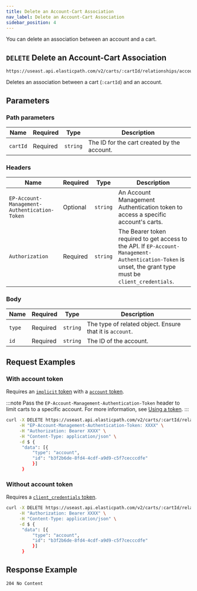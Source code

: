 ```yaml
---
title: Delete an Account-Cart Association
nav_label: Delete an Account-Cart Association
sidebar_position: 4
---
```


You can delete an association between an account and a cart.

## `DELETE` Delete an Account-Cart Association

```http
https://useast.api.elasticpath.com/v2/carts/:cartId/relationships/accounts
```

Deletes an association between a cart (`:cartId`) and an account.

## Parameters

### Path parameters

| Name | Required | Type | Description |
| --- | --- | --- | --- |
| `cartId` | Required | `string` | The ID for the cart created by the account. |

### Headers

| Name | Required | Type | Description                                                                                                                                                |
| --- |----------| --- |------------------------------------------------------------------------------------------------------------------------------------------------------------|
| `EP-Account-Management-Authentication-Token` | Optional       | `string` | An Account Management Authentication token to access a specific account's carts.                                                                           |
| `Authorization` | Required | `string` | The Bearer token required to get access to the API. If `EP-Account-Management-Authentication-Token` is unset, the grant type must be `client_credentials`. |

### Body

| Name | Required | Type | Description |
| --- | --- | --- | --- |
| `type`| Required | `string` | The type of related object. Ensure that it is `account`. |
| `id` | Required | `string` | The ID of the account.|

## Request Examples

### With account token

Requires an [`implicit` token](/docs/commerce-cloud/authentication/Tokens/implicit-token) with a [`account` token](/docs/commerce-cloud/authentication/Tokens/account-management-authentication-token).

:::note
Pass the `EP-Account-Management-Authentication-Token` header to limit carts to a specific account. For more information, see [Using a token](/docs/commerce-cloud/accounts/account-management-authentication/account-management-authentication-api/username-password-authentication).
:::

```bash
curl -X DELETE https://useast.api.elasticpath.com/v2/carts/:cartId/relationships/accounts \
     -H "EP-Account-Management-Authentication-Token: XXXX" \
     -H "Authorization: Bearer XXXX" \
     -H "Content-Type: application/json" \
     -d $ {
      "data": [{
          "type": "account",
          "id": "b3f2b6de-8fd4-4cdf-a9d9-c5f7cecccdfe"
          }]
      }
```

### Without account token

Requires a [`client_credentials` token](/docs/commerce-cloud/authentication/Tokens/client-credential-token).

```bash
curl -X DELETE https://useast.api.elasticpath.com/v2/carts/:cartId/relationships/accounts \
     -H "Authorization: Bearer XXXX" \
     -H "Content-Type: application/json" \
     -d $ {
      "data": [{
          "type": "account",
          "id": "b3f2b6de-8fd4-4cdf-a9d9-c5f7cecccdfe"
          }]
      }
```

## Response Example

`204 No Content`


```json

```
